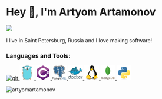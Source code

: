 # Hey 👋, I'm Artyom Artamonov

[![](https://img.shields.io/badge/-Artyom%20Artamonov-blue?logo=linkedin&link=https://www.linkedin.com/in/artyom-artamonov-a90a9b200/)](https://www.linkedin.com/in/artyom-artamonov-a90a9b200/)

I live in Saint Petersburg, Russia and I love making software!

<h3 align="left">Languages and Tools:</h3>
<p align="left"> <a href="https://www.gnu.org/software/bash/" target="_blank" rel="noreferrer">
  <img src="https://www.vectorlogo.zone/logos/git-scm/git-scm-icon.svg" alt="git" width="40" height="40"/> </a> <a href="https://golang.org" target="_blank" rel="noreferrer"> <img src="https://raw.githubusercontent.com/devicons/devicon/master/icons/go/go-original.svg" alt="go" width="40" height="40"/> </a> <a href="https://www.linux.org/" target="_blank" rel="noreferrer">  
  <img src="https://raw.githubusercontent.com/devicons/devicon/master/icons/csharp/csharp-original.svg" alt="csharp" width="40" height="40"/> </a> <a href="https://www.docker.com/" target="_blank" rel="noreferrer"> 
  <img src="https://raw.githubusercontent.com/devicons/devicon/master/icons/postgresql/postgresql-original-wordmark.svg" alt="postgresql" width="40" height="40"/> </a> <a href="https://postman.com" target="_blank" rel="noreferrer"> 
  <img src="https://raw.githubusercontent.com/devicons/devicon/master/icons/docker/docker-original-wordmark.svg" alt="docker" width="40" height="40"/> </a> <a href="https://dotnet.microsoft.com/" target="_blank" rel="noreferrer"> 
  <img src="https://raw.githubusercontent.com/devicons/devicon/master/icons/linux/linux-original.svg" alt="linux" width="40" height="40"/> </a> <a href="https://www.mongodb.com/" target="_blank" rel="noreferrer"> 
  <img src="https://raw.githubusercontent.com/devicons/devicon/master/icons/mongodb/mongodb-original-wordmark.svg" alt="mongodb" width="40" height="40"/> </a> <a href="https://www.postgresql.org" target="_blank" rel="noreferrer"> 
  <img src="https://raw.githubusercontent.com/devicons/devicon/master/icons/python/python-original.svg" alt="python" width="40" height="40"/> </a> 
</p>

<p>
<picture>
<source media="(prefers-color-scheme: dark)" srcset="https://github-readme-stats.vercel.app/api/top-langs?username=artyomartamonov&show_icons=true&locale=en&layout=compact&hide=Javascript,swift,css,ruby&theme=dark">
<img align="left" src="https://github-readme-stats.vercel.app/api/top-langs?username=artyomartamonov&show_icons=true&locale=en&layout=compact&hide=Javascript,swift,css,ruby" alt="artyomartamonov" /></p>
</picture>
